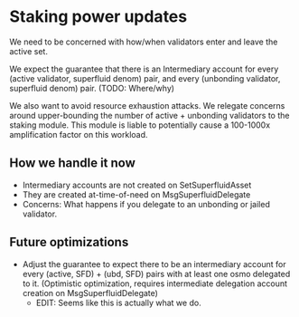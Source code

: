 <!--
order: 5
-->

# Staking power updates

We need to be concerned with how/when validators enter and leave the active set.

We expect the guarantee that there is an Intermediary account for every (active validator, superfluid denom) pair, and every (unbonding validator, superfluid denom) pair. (TODO: Where/why)

We also want to avoid resource exhaustion attacks. We relegate concerns around upper-bounding the number of active + unbonding validators to the staking module. This module is liable to potentially cause a 100-1000x amplification factor on this workload.

## How we handle it now

- Intermediary accounts are not created on SetSuperfluidAsset
- They are created at-time-of-need on MsgSuperfluidDelegate
- Concerns: What happens if you delegate to an unbonding or jailed validator.

## Future optimizations

- Adjust the guarantee to expect there to be an intermediary account for every (active, SFD) + (ubd, SFD) pairs with at least one osmo delegated to it. (Optimistic optimization, requires intermediate delegation account creation on MsgSuperfluidDelegate)
  - EDIT: Seems like this is actually what we do.
